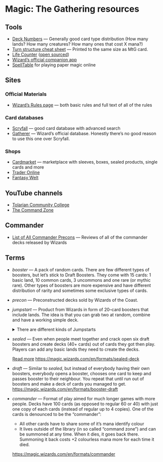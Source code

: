 Magic: The Gathering resources
==============================

Tools
-----

- [Deck Numbers](https://docs.google.com/spreadsheets/d/13lglvTH3dDVUz4k9G1NLzoiRJzrCaWacC0iLHiuqewU)
  — Generally good card type distribution (How many lands? How many
  creatures? How many ones that cost X mana?)
- [Turn structure cheat sheet](./turn-structure.html)
  — Printed to the same size as MtG card.
- [Life Counter](https://life-counter.vercel.app)
  ([open sourced](https://github.com/marek-saji/life-counter))
- [Wizard’s official companion app](https://magic.wizards.com/en/products/companion-app)
- [SpellTable](https://spelltable.wizards.com/) for playing paper magic online

Sites
-----

### Official Materials

- [Wizard’s Rules page](https://magic.wizards.com/en/rules)
  — both basic rules and full text of all of the rules


### Card databases

- [Scryfall](https://scryfall.com)
  — good card database with advanced search
- [Gatherer](https://gatherer.wizards.com)
  — Wizard’s official database. Honestly there’s no good reason to use
  this one over Scryfall.

### Shops

- [Cardmarket](https://www.cardmarket.com/en/Magic)
  — marketplace with sleeves, boxes, sealed products, single cards and more
- [Trader Online](https://www.trader-online.de/en/Themenwelt-Magic-the-Gathering/)
- [Fantasy Welt](https://www.fantasywelt.de/Magic-the-Gathering_2)


YouTube channels
----------------

- [Tolarian Community College](https://www.youtube.com/c/tolariancommunity)
- [The Command Zone](https://www.youtube.com/c/TheCommandZonePodcast)


Commander
---------

- [List of All Commander Precons](https://cardgamebase.com/commander-precons/)
  — Reviews of all of the commander decks released by Wizards


Terms
-----

- _booster_ — A pack of random cards. There are few different types of
  boosters, but let’s stick to Draft Boosters. They come with 15 cards:
  1 basic land, 10 common cards, 3 uncommons and one rare (or mythic
  rare). Other types of boosters are more expensive and have different
  distribution of rarity and sometimes some exclusive types of cards.

- _precon_ — Preconstructed decks sold by Wizards of the Coast.

- _jumpstart_ — Product from Wizards in form of 20–card boosters that
  include lands. The idea is that you can grab two at random, combine
  and have a working simple deck.

  <details><summary>There are different kinds of Jumpstarts</summary>

  Jumpstart originally came out in 2020 (called just “Jumpstart”).
  Since then Wizards released Jumpstart products for most of their sets,
  but they are worse than the original product. “Jumpstart 2023” is
  another Jumpstart product that’s not attached to any set and is also
  good.

  </details>

- _sealed_ — Even when people meet together and crack open six draft
  boosters and create decks (40+ cards) out of cards they got then play.
  Players can add any basic lands they need to create the decks.

  [Read more](/sealed)
  <https://magic.wizards.com/en/formats/sealed-deck>

- _draft_ — Similar to _sealed_, but instead of everybody having their
  own boosters, everybody opens a booster, chooses one card to keep and
  passes booster to their neighbour. You repeat that until run out of
  boosters and make a deck of cards you managed to get.
  <https://magic.wizards.com/en/formats/booster-draft>

- _commander_ — Format of play aimed for much longer games with more
  people. Decks have 100 cards (as opposed to regular 60 or 40) with
  just one copy of each cards (instead of regular up to 4 copies).
  One of the cards is denounced to be the “commander”:
  - All other cards have to share some of it’s mana identify colour
  - It lives outside of the library (in so called “command zone”) and
    can be summoned at any time. When it dies, it goes back there.
    Summoning it back costs +2 colourless mana more for each time it
    died.

  <https://magic.wizards.com/en/formats/commander>
